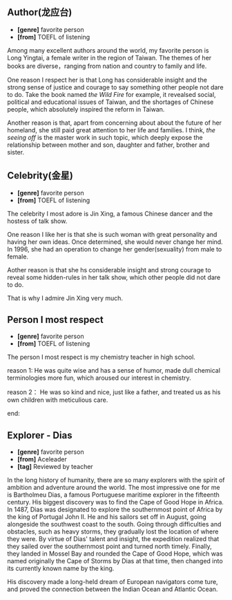 ## Author(龙应台)

* **[genre]** favorite person
* **[from]** TOEFL of listening

Among many excellent authors around the world, my favorite person is Long Yingtai, a female writer in the region of Taiwan.
The themes of her books are diverse，ranging from nation and country to family and life.

One reason I respect her is that Long has considerable insight and the strong sense of justice and courage to say something other people not dare to do.
Take the book named *the Wild Fire* for example, it revealsed social, political and educational issues of Taiwan, and the shortages of Chinese people, which absolutely inspired the reform in Taiwan.

Another reason is that, apart from concerning about about the future of her homeland, she still paid great attention to her life and families. I think, *the seeing off* is the master work in such topic, which deeply expose the relationship between mother and son, daughter  and father, brother and sister.


## Celebrity(金星)

* **[genre]** favorite person
* **[from]** TOEFL of listening

The celebrity I most adore is Jin Xing, a famous Chinese dancer and the hostess of talk show.

One reason I like her is that she is such woman with great personality and having her own ideas. Once determined, she would never change her mind. In 1996, she had an operation to change her gender(sexuality) from male to female.

Aother reason is that she hs considerable insight and strong courage to reveal some hidden-rules in her talk show, which other people did not dare to do.

That is why I admire Jin Xing very much.


## Person I most respect

* **[genre]** favorite person
* **[from]** TOEFL of listening

The person I most respect is my chemistry teacher in high school.

reason 1:
He was quite wise and has a sense of humor, made dull chemical terminologies more fun, which aroused our interest in chemistry.

reason 2：
He was so kind and nice, just like a father, and treated us as his own children with meticulious care.

end:

## Explorer - Dias

* **[genre]** favorite person
* **[from]** Aceleader
* **[tag]** Reviewed by teacher

In the long history of humanity, there are so many explorers with the spirit of ambition and adventure around the world. The most impressive one for me is Bartholmeu Dias, a famous Portuguese maritime explorer in the fifteenth century. His biggest discovery was to find the Cape of Good Hope in Africa. In 1487, Dias was designated to explore the southernmost point of Africa by the king of Portugal John II. He and his sailors set off in August, going alongeside the southwest coast to the south. Going through difficulties and obstacles, such as heavy storms, they gradually lost the location of where they were. By virtue of Dias' talent and insight, the expedition realized that they sailed over the southernmost point and turned north timely. Finally, they landed in Mossel Bay and rounded the Cape of Good Hope, which was named originally the Cape of Storms by Dias at that time, then changed into its currently known name by the king.

His discovery made a long-held dream of European navigators come ture, and proved the connection between the Indian Ocean and Atlantic Ocean.
